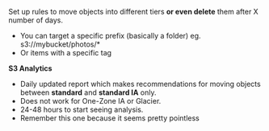 Set up rules to move objects into different tiers **or even delete** them after X number of days.

- You can target a specific prefix (basically a folder) eg. s3://mybucket/photos/*
- Or items with a specific tag

**S3 Analytics**
- Daily updated report which makes recommendations for moving objects between **standard** and **standard IA** only.
- Does not work for One-Zone IA or Glacier.
- 24-48 hours to start seeing analysis.
- Remember this one because it seems pretty pointless

